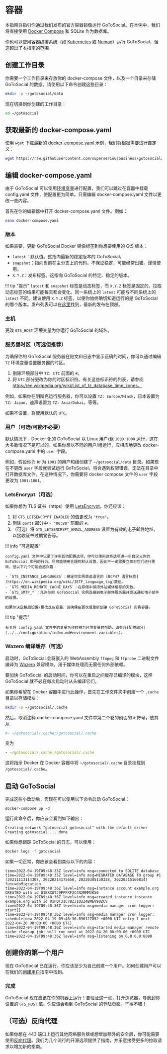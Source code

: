 # 容器

本指南将指引你通过我们发布的官方容器镜像运行 GoToSocial。在本例中，我们将直接使用 [Docker Compose](https://docs.docker.com/compose) 和 SQLite 作为数据库。

你也可以使用容器编排系统（如 [Kubernetes](https://kubernetes.io/) 或 [Nomad](https://www.nomadproject.io/)）运行 GoToSocial，但这超出了本指南的范围。

## 创建工作目录

你需要一个工作目录来存放你的 docker-compose 文件，以及一个目录来存储 GoToSocial 的数据。请使用以下命令创建这些目录：

```bash
mkdir -p ~/gotosocial/data
```

现在切换到你创建的工作目录：

```bash
cd ~/gotosocial
```

## 获取最新的 docker-compose.yaml

使用 `wget` 下载最新的 [docker-compose.yaml](https://raw.githubusercontent.com/superseriousbusiness/gotosocial/main/example/docker-compose/docker-compose.yaml) 示例，我们将根据需要进行自定义：

```bash
wget https://raw.githubusercontent.com/superseriousbusiness/gotosocial/main/example/docker-compose/docker-compose.yaml
```

## 编辑 docker-compose.yaml

由于 GoToSocial 可以使用[环境变量](../../configuration/index.md#环境变量)进行配置，我们可以跳过在容器中挂载 config.yaml 文件，使配置更为简单。只需编辑 docker-compose.yaml 文件以更改一些内容。

首先在你的编辑器中打开 docker-compose.yaml 文件。例如：

```bash
nano docker-compose.yaml
```

### 版本

如果需要，更新 GoToSocial Docker 镜像标签到你想要使用的 GtS 版本：

* `latest`：默认值。这指向最新的稳定版本的 GoToSocial。
* `snapshot`：指向当前在主分支上的代码。不保证稳定，可能经常出错。谨慎使用。
* `X.Y.Z`：发布标签。这指向 GoToSocial 的特定、稳定的版本。

!!! tip "提示"
    `latest` 和 `snapshot` 标签是动态标签，而 `X.Y.Z` 标签是固定的。拉取动态标签的结果可能每天都会变化。同一系统上的 `latest` 可能与不同系统上的 `latest` 不同。建议使用 `X.Y.Z` 标签，以便你始终确切知道运行的是 GoToSocial 的哪个版本。发布列表可以在[这里](https://codeberg.org/superseriousbusiness/gotosocial/releases)找到，最新的发布在顶部。

### 主机

更改 `GTS_HOST` 环境变量为你运行 GoToSocial 的域名。

### 服务器时区（可选但推荐）

为确保你的 GoToSocial 服务器在贴文和日志中显示正确的时间，你可以通过编辑 `TZ` 环境变量设置服务器的时区。

1. 删除环境部分中 `TZ: UTC` 前面的 `#`。
2. 将 `UTC` 部分更改为你的时区标识符。有关这些标识符的列表，请参阅 https://en.wikipedia.org/wiki/List_of_tz_database_time_zones。

例如，如果你在明斯克运行服务器，你可以设置 `TZ: Europe/Minsk`，日本设置为 `TZ: Japan`，迪拜设置为 `TZ: Asia/Dubai`，等等。

如果不设置，将使用默认的 `UTC`。

### 用户（可选/可能不必要）

默认情况下，Docker 化的 GoToSocial 以 Linux 用户/组 `1000:1000` 运行，这在大多数情况下是可以的。如果你想以不同的用户/组运行，应相应地更改 docker-compose.yaml 中的 `user` 字段。

例如，假设你为 id 为 `1001` 的用户和组创建了 `~/gotosocial/data` 目录。如果现在不更改 `user` 字段就尝试运行 GoToSocial，将会遇到权限错误，无法在目录中打开数据库文件。在这种情况下，你需要将 docker compose 文件的 `user` 字段更改为 `1001:1001`。

### LetsEncrypt（可选）

如果你想为 TLS 证书（https）使用 [LetsEncrypt](../../configuration/tls.md)，你还应该：

1. 将 `GTS_LETSENCRYPT_ENABLED` 的值更改为 `"true"`。
2. 删除 `ports` 部分中 `- "80:80"` 前面的 `#`。
3. （可选）将 `GTS_LETSENCRYPT_EMAIL_ADDRESS` 设置为有效的电子邮件地址，以接收证书过期警告等。

!!! info "可选配置"
    
    config.yaml 文件中记录了许多其他配置选项，你可以使用这些选项进一步自定义你的 GoToSocial 实例的行为。尽可能使用合理的默认设置，因此不一定需要立即对它们进行更改，但以下几个可能会感兴趣：
    
    - `GTS_INSTANCE_LANGUAGES`：确定你实例首选语言的 [BCP47 语言标签](https://en.wikipedia.org/wiki/IETF_language_tag)数组。
    - `GTS_MEDIA_REMOTE_CACHE_DAYS`：在存储中保持外站媒体缓存的天数。
    - `GTS_SMTP_*`：允许你的 GoToSocial 实例连接到电子邮件服务器并发送通知电子邮件的设置。

    如果你决定稍后设置/更改这些变量，请确保在更改后重新创建 GoToSocial 实例容器。
    

!!! tip "提示"
    
    有关将 config.yaml 文件中的变量名称转换为环境变量的帮助，请参阅[配置部分](../../configuration/index.md#environment-variables)。

### Wazero 编译缓存（可选）

启动时，GoToSocial 会将嵌入的 WebAssembly `ffmpeg` 和 `ffprobe` 二进制文件编译为 [Wazero](https://wazero.io/) 兼容模块，用于媒体处理而无需任何外部依赖。

要加快 GoToSocial 的启动时间，你可以在重启之间缓存已编译的模块，这样 GoToSocial 就不必在每次启动时从头编译它们。

如果你希望在 Docker 容器中进行此操作，首先在工作文件夹中创建一个 `.cache` 目录以存储模块：

```bash
mkdir -p ~/gotosocial/.cache
```

然后，取消注释 docker-compose.yaml 文件中第二个卷的前面的 `#` 符号，使其从

```yaml
#- ~/gotosocial/.cache:/gotosocial/.cache
```

变为

```yaml
- ~/gotosocial/.cache:/gotosocial/.cache
```

这将指示 Docker 在 Docker 容器中将 `~/gotosocial/.cache` 目录挂载到 `/gotosocial/.cache`。

## 启动 GoToSocial

完成这些小改动后，您现在可以使用以下命令启动 GoToSocial：

```shell
docker-compose up -d
```

运行此命令后，你应该会看到如下输出：

```text
Creating network "gotosocial_gotosocial" with the default driver
Creating gotosocial ... done
```

如果你想跟踪 GoToSocial 的日志，可以使用：

```bash
docker logs -f gotosocial
```

如果一切正常，你应该会看到类似以下的内容：

```text
time=2022-04-19T09:48:35Z level=info msg=connected to SQLITE database
time=2022-04-19T09:48:35Z level=info msg=MIGRATED DATABASE TO group #1 (20211113114307, 20220214175650, 20220305130328, 20220315160814) func=doMigration
time=2022-04-19T09:48:36Z level=info msg=instance account example.org CREATED with id 01EXX0TJ9PPPXF2C4N2MMMVK50
time=2022-04-19T09:48:36Z level=info msg=created instance instance example.org with id 01PQT31C7BZJ1Q2Z4BMEV90ZCV
time=2022-04-19T09:48:36Z level=info msg=media manager cron logger: start[]
time=2022-04-19T09:48:36Z level=info msg=media manager cron logger: schedule[now 2022-04-19 09:48:36.096127852 +0000 UTC entry 1 next 2022-04-20 00:00:00 +0000 UTC]
time=2022-04-19T09:48:36Z level=info msg=started media manager remote cache cleanup job: will run next at 2022-04-20 00:00:00 +0000 UTC
time=2022-04-19T09:48:36Z level=info msg=listening on 0.0.0.0:8080
```

## 创建你的第一个用户

现在 GoToSocial 已在运行，你应该至少为自己创建一个用户。如何创建用户可以在我们的[创建用户](../user_creation.md)指南中找到。

### 完成

GoToSocial 现在应该在你的机器上运行！要验证这一点，打开浏览器，导航到你设置的 `GTS_HOST` 值。你应该会看到 GoToSocial 的登陆页面。干得不错！

## （可选）反向代理

如果你想在 443 端口上运行其他网络服务器或想增加额外的安全层，你可能需要使用[反向代理](../reverse_proxy/index.md)。我们为几个流行的开源选项提供了指南，并乐意接受更多的拉取请求以增加新的指南。
